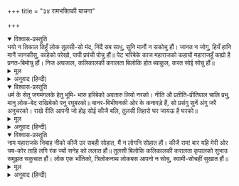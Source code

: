 +++
title = "३४ रामभक्तिकी याचना"

+++


<details open><summary>विश्वास-प्रस्तुति</summary>
भयो न तिकाल तिहूँ लोक तुलसी-सो मंद,  
निंदैं सब साधु, सुनि मानौं न सकोचु हौं।  
जानत न जोगु, हियँ हानि मानैं जानकीसु,  
काहेको परेखो, पापी प्रपंची पोचु हौं॥  
पेट भरिबेके काज महाराजको कहायों  
महाराजहूँ कह्यो है प्रनत-बिमोचु हौं।  
निज अघजाल, कलिकालकी करालता  
बिलोकि होत ब्याकुल, करत सोई सोचु हौं॥
</details>

<details><summary>मूल</summary>

भयो न तिकाल तिहूँ लोक तुलसी-सो मंद,  
निंदैं सब साधु, सुनि मानौं न सकोचु हौं।  
जानत न जोगु, हियँ हानि मानैं जानकीसु,  
काहेको परेखो, पापी प्रपंची पोचु हौं॥  
पेट भरिबेके काज महाराजको कहायों  
महाराजहूँ कह्यो है प्रनत-बिमोचु हौं।  
निज अघजाल, कलिकालकी करालता  
बिलोकि होत ब्याकुल, करत सोई सोचु हौं॥
</details>

<details><summary>अनुवाद (हिन्दी)</summary>

भूत, भविष्यत् और वर्तमान—तीनों कालोंमें त्रिलोकीमें तुलसीदासके समान नीच कोई नहीं हुआ? सभी साधुजन इसकी निन्दा करते हैं, परंतु मैं सुनकर भी संकोच नहीं मानता। जानकीनाथ भगवान् राम भी इसे योग्य नहीं समझते; इसीसे मुझे अपनानेमें उन्हें अपने चित्तमें हानि जान पड़ती है। मुझे इस बातकी शिकायत भी क्यों होनी चाहिये; क्योंकि वास्तवमें ही मैं बड़ा पापी, पाखण्डी और नीच हूँ। मैं पेट भरनेके लिये ही महाराजका कहलाया और महाराजने भी कहा है कि ‘मैं अपने शरणागतका उद्धार कर देता हूँ।’ किंतु अपनी पापराशि और कलिकालकी कुटिलता देखकर मैं व्याकुल हो जाता हूँ और उसी (अपने उद्धारके ही) विषयमें चिन्ता करने लगता हूँ॥ १२१॥
</details>

<details open><summary>विश्वास-प्रस्तुति</summary>
धर्म कें सेतु जगमंगलके हेतु भूमि-  
भारु हरिबेको अवतारु लियो नरको।  
नीति औ प्रतीति-प्रीतिपाल चालि प्रभु, मानु  
लोक-बेद राखिबेको पनु रघुबरको॥  
बानर-बिभीषनकी ओर के कनावड़े हैं,  
सो प्रसंगु सुनें अंगु जरै अनुचरको।  
राखे रीति आपनी जो होइ सोई कीजै बलि,  
तुलसी तिहारो घर जायऊ है घरको॥
</details>

<details><summary>मूल</summary>

धर्म कें सेतु जगमंगलके हेतु भूमि-  
भारु हरिबेको अवतारु लियो नरको।  
नीति औ प्रतीति-प्रीतिपाल चालि प्रभु, मानु  
लोक-बेद राखिबेको पनु रघुबरको॥  
बानर-बिभीषनकी ओर के कनावड़े हैं,  
सो प्रसंगु सुनें अंगु जरै अनुचरको।  
राखे रीति आपनी जो होइ सोई कीजै बलि,  
तुलसी तिहारो घर जायऊ है घरको॥
</details>

<details><summary>अनुवाद (हिन्दी)</summary>

धर्मके सेतु भगवान् संसारका कल्याण करनेके लिये और पृथ्वीका भार उतारनेके लिये ही मनुष्यके रूपमें अवतीर्ण हुए; नीति, प्रतीति और प्रीतिका पालन करना प्रभुका स्वभाव ही है तथा लोक और वेदकी मर्यादा रखना यह भी श्रीरघुवीरका प्रण है। आप सुग्रीव और विभीषणके ऋणी हैं, यह बात सुनकर दासका अङ्ग-अङ्ग जलता है [कि मुझपर ऐसी कृपा क्यों नहीं करते?]। अत: मैं आपकी बलिहारी जाता हूँ, अपने प्रणकी रक्षा करके आपसे जो बने वही कीजिये। यह तुलसीदास तो आपके घरका घर-जाया (पुश्तैनी) सेवक है॥ १२२॥
</details>

<details open><summary>विश्वास-प्रस्तुति</summary>
नाम महाराजके निबाह नीको कीजै उर  
सबही सोहात, मैं न लोगनि सोहात हौं।  
कीजै राम! बार यहि मेरी ओर चष-कोर  
ताहि लगि रंक ज्यों सनेह को ललात हौं॥  
तुलसी बिलोकि कलिकालकी करालता  
कृपालको सुभाउ समुझत सकुचात हौं।  
लोक एक भाँतिको, त्रिलोकनाथ लोकबस  
आपनो न सोचु, स्वामी-सोचहीं सुखात हौं॥
</details>

<details><summary>मूल</summary>

नाम महाराजके निबाह नीको कीजै उर  
सबही सोहात, मैं न लोगनि सोहात हौं।  
कीजै राम! बार यहि मेरी ओर चष-कोर  
ताहि लगि रंक ज्यों सनेह को ललात हौं॥  
तुलसी बिलोकि कलिकालकी करालता  
कृपालको सुभाउ समुझत सकुचात हौं।  
लोक एक भाँतिको, त्रिलोकनाथ लोकबस  
आपनो न सोचु, स्वामी-सोचहीं सुखात हौं॥
</details>

<details><summary>अनुवाद (हिन्दी)</summary>

महाराजके नामके साथ अच्छी प्रकार निर्वाह करनेवाला (अर्थात् रामनाम जपनेवाला) मनसे सबको अच्छा लगता है, परंतु मैं लोगोंको अच्छा नहीं लगता। अत: हे राम! इस बार आप मेरी ओर कृपादृष्टि कीजिये, आपके कृपाकटाक्षके लिये मैं लालायित हूँ, जिस प्रकार दरिद्र स्नेहके लिये अथवा स्नेहयुक्त पदार्थों (पकवानों) के लिये लालायित रहता है। तुलसीदासजी कहते हैं—मैं कलिकालकी करालता और कृपालु प्रभुके स्वभावको समझकर सकुचाता हूँ। इस समय सारा संसार एक-सा हो रहा है। [सभी मेरी निन्दा करनेवाले हैं] और आप त्रिलोकीनाथ होकर भी लोकके अधीन हैं। किंतु मुझे अपनी चिन्ता नहीं है, मैं तो प्रभुके सोचमें ही सूखा जाता हूँ [कि कहीं लोग यह न कहने लगें कि रामजी भी कलियुगमें अपना स्वभाव छोड़कर करुणारहित हो गये]॥ १२३॥
</details>
